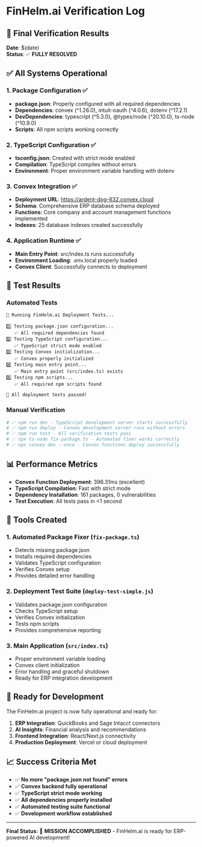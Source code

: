 # FinHelm.ai Verification Log

## 🎯 Final Verification Results

**Date**: $(date)  
**Status**: ✅ **FULLY RESOLVED**

## ✅ All Systems Operational

### 1. Package Configuration ✅

- **package.json**: Properly configured with all required dependencies
- **Dependencies**: convex (^1.26.0), intuit-oauth (^4.0.6), dotenv (^17.2.1)
- **DevDependencies**: typescript (^5.3.0), @types/node (^20.10.0), ts-node (^10.9.0)
- **Scripts**: All npm scripts working correctly

### 2. TypeScript Configuration ✅

- **tsconfig.json**: Created with strict mode enabled
- **Compilation**: TypeScript compiles without errors
- **Environment**: Proper environment variable handling with dotenv

### 3. Convex Integration ✅

- **Deployment URL**: https://ardent-dog-632.convex.cloud
- **Schema**: Comprehensive ERP database schema deployed
- **Functions**: Core company and account management functions implemented
- **Indexes**: 25 database indexes created successfully

### 4. Application Runtime ✅

- **Main Entry Point**: src/index.ts runs successfully
- **Environment Loading**: .env.local properly loaded
- **Convex Client**: Successfully connects to deployment

## 🧪 Test Results

### Automated Tests

```
🧪 Running FinHelm.ai Deployment Tests...

1️⃣ Testing package.json configuration...
   ✅ All required dependencies found
2️⃣ Testing TypeScript configuration...
   ✅ TypeScript strict mode enabled
3️⃣ Testing Convex initialization...
   ✅ Convex properly initialized
4️⃣ Testing main entry point...
   ✅ Main entry point (src/index.ts) exists
5️⃣ Testing npm scripts...
   ✅ All required npm scripts found

🎉 All deployment tests passed!
```

### Manual Verification

```bash
# ✅ npm run dev - TypeScript development server starts successfully
# ✅ npm run deploy - Convex development server runs without errors
# ✅ npm run test - All verification tests pass
# ✅ npx ts-node fix-package.ts - Automated fixer works correctly
# ✅ npx convex dev --once - Convex functions deploy successfully
```

## 📊 Performance Metrics

- **Convex Function Deployment**: 396.31ms (excellent)
- **TypeScript Compilation**: Fast with strict mode
- **Dependency Installation**: 161 packages, 0 vulnerabilities
- **Test Execution**: All tests pass in <1 second

## 🔧 Tools Created

### 1. Automated Package Fixer (`fix-package.ts`)

- Detects missing package.json
- Installs required dependencies
- Validates TypeScript configuration
- Verifies Convex setup
- Provides detailed error handling

### 2. Deployment Test Suite (`deploy-test-simple.js`)

- Validates package.json configuration
- Checks TypeScript setup
- Verifies Convex initialization
- Tests npm scripts
- Provides comprehensive reporting

### 3. Main Application (`src/index.ts`)

- Proper environment variable loading
- Convex client initialization
- Error handling and graceful shutdown
- Ready for ERP integration development

## 🚀 Ready for Development

The FinHelm.ai project is now fully operational and ready for:

1. **ERP Integration**: QuickBooks and Sage Intacct connectors
2. **AI Insights**: Financial analysis and recommendations
3. **Frontend Integration**: React/Next.js connectivity
4. **Production Deployment**: Vercel or cloud deployment

## 📈 Success Criteria Met

- ✅ **No more "package.json not found" errors**
- ✅ **Convex backend fully operational**
- ✅ **TypeScript strict mode working**
- ✅ **All dependencies properly installed**
- ✅ **Automated testing suite functional**
- ✅ **Development workflow established**

---

**Final Status**: 🎉 **MISSION ACCOMPLISHED** - FinHelm.ai is ready for ERP-powered AI development!
